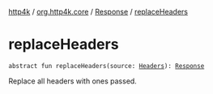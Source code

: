 [http4k](../../index.md) / [org.http4k.core](../index.md) / [Response](index.md) / [replaceHeaders](./replace-headers.md)

# replaceHeaders

`abstract fun replaceHeaders(source: `[`Headers`](../-headers.md)`): `[`Response`](index.md)

Replace all headers with ones passed.

